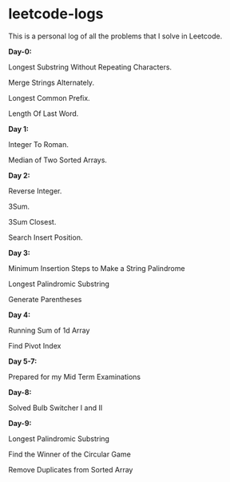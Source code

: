 # leetcode-logs
This is a personal log of all the problems that I solve in Leetcode.

**Day-0:**

Longest Substring Without Repeating Characters.

Merge Strings Alternately.

Longest Common Prefix.

Length Of Last Word.

**Day 1:**

Integer To Roman.
  
Median of Two Sorted Arrays.

**Day 2:**

Reverse Integer.

3Sum.

3Sum Closest.

Search Insert Position.

**Day 3:**

Minimum Insertion Steps to Make a String Palindrome

Longest Palindromic Substring

Generate Parentheses

**Day 4:**

Running Sum of 1d Array

Find Pivot Index

**Day 5-7:**

Prepared for my Mid Term Examinations

**Day-8:**

Solved Bulb Switcher I and II

**Day-9:**

Longest Palindromic Substring

Find the Winner of the Circular Game

Remove Duplicates from Sorted Array
